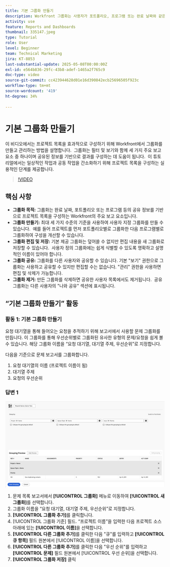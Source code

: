 ```yaml
---
title: 기본 그룹화 만들기
description: Workfront 그룹화는 사용자가 포트폴리오, 프로그램 또는 완료 날짜와 같은 항목을 기준으로 목록을 분류할 수 있도록 함으로써 프로젝트 조직을 개선합니다. 또한 효율적인 공동 작업을 위한 사용자 지정 가능한 공유 및 관리 옵션을 제공합니다.
activity: use
feature: Reports and Dashboards
thumbnail: 335147.jpeg
type: Tutorial
role: User
level: Beginner
team: Technical Marketing
jira: KT-8853
last-substantial-update: 2025-05-08T00:00:00Z
exl-id: e564b836-29fc-43b8-adef-1465a2f765c9
doc-type: video
source-git-commit: cc423944628d01e16d390842ecb25696505f923c
workflow-type: tm+mt
source-wordcount: '419'
ht-degree: 34%

---
```


# 기본 그룹화 만들기

이 비디오에서는 프로젝트 목록을 효과적으로 구성하기 위해 Workfront에서 그룹화를 만들고 관리하는 방법을 설명합니다. &#x200B; 그룹화는 필터 및 보기와 함께 세 가지 주요 보고 요소 중 하나이며 공유된 정보를 기반으로 결과를 구성하는 데 도움이 됩니다. &#x200B;
이 튜토리얼에서는 일상적인 작업과 공동 작업을 간소화하기 위해 프로젝트 목록을 구성하는 실용적인 단계를 제공합니다. &#x200B;

>[!VIDEO](https://video.tv.adobe.com/v/3449822/?captions=kor&quality=12&learn=on&enablevpops=0)

## 핵심 사항

* **그룹화 목적:** 그룹화는 완료 날짜, 포트폴리오 또는 프로그램 등의 공유 정보를 기반으로 프로젝트 목록을 구성하는 Workfront의 주요 보고 요소입니다. &#x200B;
* **그룹화 만들기:** 최대 세 가지 수준의 기준을 사용하여 사용자 지정 그룹화를 만들 수 있습니다. &#x200B; 예를 들어 프로젝트를 먼저 포트폴리오별로 그룹화한 다음 프로그램별로 그룹화하여 구성을 개선할 수 있습니다. &#x200B;
* **그룹화 편집 및 저장:** 기본 제공 그룹화는 덮어쓸 수 없지만 편집 내용을 새 그룹화로 저장할 수 있습니다. &#x200B; 사용자 정의 그룹화에는 쉽게 식별할 수 있도록 명확하고 설명적인 이름이 있어야 합니다. &#x200B;
* **그룹화 공유:** 그룹화를 다른 사용자와 공유할 수 있습니다. 기본 &quot;보기&quot; 권한으로 그룹화는 사용하고 공유할 수 있지만 편집할 수는 없습니다. &quot;&#x200B;관리&quot; 권한을 사용하면 편집 및 삭제가 가능합니다. &#x200B;
* **그룹화 제거:** 만든 그룹화를 삭제하면 공유한 사용자 목록에서도 제거됩니다. &#x200B; 공유 그룹화는 다른 사용자의 &quot;나와 공유&quot; 섹션에 표시됩니다. &#x200B;

## “기본 그룹화 만들기” 활동


### 활동 1: 기본 그룹화 만들기

요청 대기열을 통해 들어오는 요청을 추적하기 위해 보고서에서 사용할 문제 그룹화를 만듭니다. 이 그룹화를 통해 우선순위별로 그룹화된 유사한 유형의 문제/요청을 쉽게 볼 수 있습니다. 해당 그룹화 이름을 “요청 대기열, 대기열 주제, 우선순위”로 지정합니다.

다음을 기준으로 문제 보고서를 그룹화합니다.

1. 요청 대기열의 이름 (프로젝트 이름이 됨)
1. 대기열 주제
1. 요청의 우선순위

### 답변 1

![새 그룹화를 생성하는 화면 이미지](assets/grouping-exercise.png)

1. 문제 목록 보고서에서 **[!UICONTROL 그룹화]** 메뉴로 이동하여 **[!UICONTROL 새 그룹화]**&#x200B;를 선택합니다.
1. 그룹화 이름을 “요청 대기열, 대기열 주제, 우선순위”로 지정합니다.
1. **[!UICONTROL 그룹화 추가]**&#x200B;를 클릭합니다.
1. [!UICONTROL 그룹화 기준] 필드. “프로젝트 이름”을 입력한 다음 프로젝트 소스 아래에 있는 **[!UICONTROL 이름]**&#x200B;을 선택합니다.
1. **[!UICONTROL 다른 그룹화 추가]**&#x200B;를 클릭한 다음 &quot;큐&quot;를 입력하고 **[!UICONTROL 큐 항목]** 필드 원본에서 [!UICONTROL 이름]을 선택합니다.
1. **[!UICONTROL 다른 그룹화 추가]**&#x200B;를 클릭한 다음 &quot;우선 순위&quot;를 입력하고 **[!UICONTROL 문제]** 필드 원본에서 [!UICONTROL 우선 순위]을 선택합니다.
1. **[!UICONTROL 그룹화 저장]** 클릭
